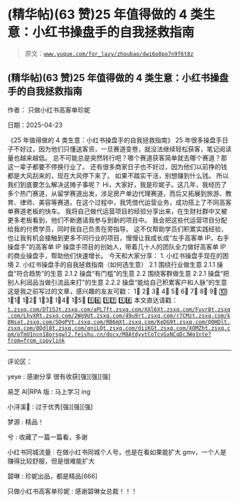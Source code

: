 # (精华帖)(63 赞)25 年值得做的 4 类生意：小红书操盘手的自我拯救指南

> 原文：[`www.yuque.com/for_lazy/zhoubao/dwi6o8po7n9f6t8z`](https://www.yuque.com/for_lazy/zhoubao/dwi6o8po7n9f6t8z)

## (精华帖)(63 赞)25 年值得做的 4 类生意：小红书操盘手的自我拯救指南

作者： 只做小红书高客单珍妮

日期：2025-04-23

《25 年值得做的 4 类生意：小红书操盘手的自我拯救指南》
25 年很多操盘手日子不好过，因为他们只懂送客资，一旦赛道变卷，就没法继续轻松获客，笔记阅读量也越来越低。
总不可能总是突然转行吧？哪个赛道获客简单就去哪个赛道？那这一辈子都要不停换行业了。
还有很多商家日子也不好过，因为他们以前挣的钱都是大风刮来的，现在大风停下来了。 如果不踏实干活，别想赚到什么钱。 所以我们到底要怎么解决这摊子事呢？
Hi，大家好，我是珍妮子。这几年，我经历了多个热门赛道，从留学赛道出发，涉足房产单边代理赛道，而后又拓展到旅游、教育、律师、美容等赛道。在这个过程中，我凭借代运营业务，成功搭上了不同高客单赛道老板的快车。
我将自己做代运营项目的经验分享出来，在生财社群中又被更多老板看到，他们不断邀请我参与到新的项目中。
我会把这些代运营项目分配给我的付费学员，同时我自己负责在旁指导。
这不仅帮助学员们积累实践经验，也让我有机会接触到更多不同行业的项目，慢慢让我成长成“左手高客单 IP，右手操盘手”的高客单 IP 操盘手项目的创始人，带着几十人的团队全力做好高客单 IP 的商业操盘手，帮助他们快速增长。
今天和大家分享： 1. 小红书操盘手现在的困境 2. 小红书操盘手的自我拯救指南（如何选生意） 2.1 围绕行业做生意 2.1.1
操盘“符合趋势”的生意 2.1.2 操盘“有门槛”的生意 2.2 围绕客群做生意 2.2.1 操盘“把别人利润品当做引流品来打”的生意 2.2.2
操盘“能给自己积累客户和人脉”的生意 这是我之前写过的文章，感兴趣的友友可戳： 1⃣  2⃣  3⃣  4⃣  5⃣  6⃣  7⃣  8⃣  9⃣  🔟  1⃣1⃣  1⃣2⃣  1⃣3⃣  1⃣4⃣  1⃣5⃣  1️⃣6️⃣  1️⃣7️⃣  1️⃣8️⃣ 本文直达请戳： [`t.zsxq.com/DT1SJ`](https://t.zsxq.com/DT1SJ)[`t.zsxq.com/aPL7f`](https://t.zsxq.com/aPL7f)[`t.zsxq.com/XXl6X`](https://t.zsxq.com/XXl6X)[`t.zsxq.com/Fvvr8`](https://t.zsxq.com/Fvvr8)[`t.zsxq.com/LhyXR`](https://t.zsxq.com/LhyXR)[`t.zsxq.com/2Wg9U`](https://t.zsxq.com/2Wg9U)[`t.zsxq.com/49u9r`](https://t.zsxq.com/49u9r)[`t.zsxq.com/r7CMz`](https://t.zsxq.com/r7CMz)[`t.zsxq.com/k8Nsa`](https://t.zsxq.com/k8Nsa)[`t.zsxq.com/SOgPV`](https://t.zsxq.com/SOgPV)[`t.zsxq.com/RB6mX`](https://t.zsxq.com/RB6mX)[`t.zsxq.com/KeDG9`](https://t.zsxq.com/KeDG9)[`t.zsxq.com/Q0HDl`](https://t.zsxq.com/Q0HDl)[`t.zsxq.com/0Qdl8`](https://t.zsxq.com/0Qdl8)[`t.zsxq.com/qniLQ`](https://t.zsxq.com/qniLQ)[`t.zsxq.com/diiKG`](https://t.zsxq.com/diiKG)[`t.zsxq.com/XOMZh`](https://t.zsxq.com/XOMZh)[`t.zsxq.com/pTmU1`](https://t.zsxq.com/pTmU1)[`ncn18orsgwl2.feishu.cn/docx/M8AtdyvtCoTcvGxNCqDc3Wq1nte?from=from_copylink`](https://ncn18orsgwl2.feishu.cn/docx/M8AtdyvtCoTcvGxNCqDc3Wq1nte?from=from_copylink)

* * *

评论区：

yeye : 感谢分享 很有收获[强][强][强]

易芝 AI|RPA 版 : 马上学习 ing

小浔溪💛 : 过于优秀[强][强][强]

梦源 : 精品！

兮 : 收藏了一篇一篇看，多谢

小红书同城流量 : 在做小红书同城个人号，也是在看如果能扩大 gmv，一个人是赚得比较舒服，但是很难能扩大

碧琳 : 珍妮出品，都是精品[666]

只做小红书高客单珍妮 : 感谢碧琳女总裁！！！